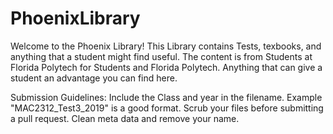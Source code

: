 # PhoenixLibrary

Welcome to the Phoenix Library! 
This Library contains Tests, texbooks, and anything that a student might find useful.
The content is from Students at Florida Polytech for Students and Florida Polytech.
Anything that can give a student an advantage you can find here.

Submission Guidelines:
Include the Class and year in the filename. Example "MAC2312_Test3_2019" is a good format.
Scrub your files before submitting a pull request. Clean meta data and remove your name.
